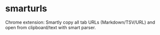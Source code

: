 # smarturls
Chrome extension: Smartly copy all tab URLs (Markdown/TSV/URL) and open from clipboard/text with smart parser.
